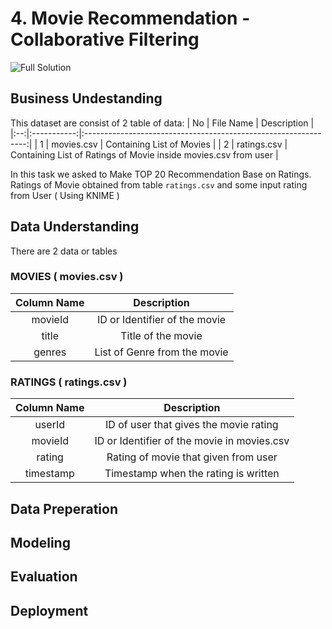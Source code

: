 # 4. Movie Recommendation - Collaborative Filtering

![Full Solution](https://github.com/wildangbudhi/BIG-Data-with-KNIM/blob/master/4.%20Movie%20Recommendation%20-%20Collaborative%20Filtering/Screenshoot/Full%20Solution.png)

## Business Undestanding

This dataset are consist of 2 table of data:
| No |  File Name  |                           Description                           |
|:--:|:-----------:|:---------------------------------------------------------------:|
|  1 | movies.csv  | Containing List of Movies                                       |
|  2 | ratings.csv | Containing List of Ratings of Movie inside movies.csv from user |

In this task we asked to Make TOP 20 Recommendation Base on Ratings. Ratings of Movie obtained from table ```ratings.csv``` and some input rating from User ( Using KNIME )

## Data Understanding

There are 2 data or tables

### MOVIES ( movies.csv )
| Column Name |          Description          |
|:-----------:|:-----------------------------:|
| movieId     | ID or Identifier of the movie |
| title       | Title of the movie            |
| genres      | List of Genre from the movie  |

### RATINGS ( ratings.csv )
| Column Name |                 Description                 |
|:-----------:|:-------------------------------------------:|
| userId      | ID of user that gives the movie rating      |
| movieId     | ID or Identifier of the movie in movies.csv |
| rating      | Rating of movie that given from user        |
| timestamp   | Timestamp when the rating is written        |

## Data Preperation

## Modeling

## Evaluation

## Deployment